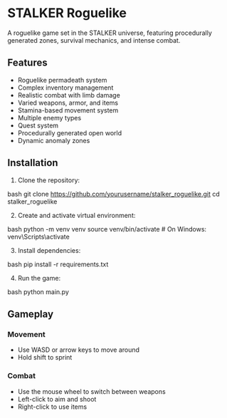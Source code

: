 # STALKER Roguelike

A roguelike game set in the STALKER universe, featuring procedurally generated zones, survival mechanics, and intense combat.

## Features

- Roguelike permadeath system
- Complex inventory management
- Realistic combat with limb damage
- Varied weapons, armor, and items
- Stamina-based movement system
- Multiple enemy types
- Quest system
- Procedurally generated open world
- Dynamic anomaly zones

## Installation

1. Clone the repository:

bash
git clone https://github.com/yourusername/stalker_roguelike.git
cd stalker_roguelike

2. Create and activate virtual environment:

bash
python -m venv venv
source venv/bin/activate # On Windows: venv\Scripts\activate

3. Install dependencies:

bash
pip install -r requirements.txt

4. Run the game:

bash
python main.py

## Gameplay

### Movement

- Use WASD or arrow keys to move around
- Hold shift to sprint

### Combat

- Use the mouse wheel to switch between weapons
- Left-click to aim and shoot
- Right-click to use items





